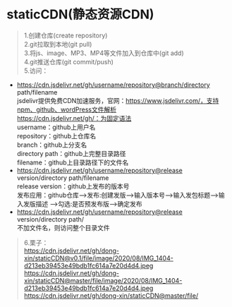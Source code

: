 # staticCDN(静态资源CDN)  
>1.创建仓库(create repository)  
2.git拉取到本地(git pull)  
3.将js、image、MP3、MP4等文件加入到仓库中(git add)  
4.git推送仓库(git commit/push)  
5.访问：  
- https://cdn.jsdelivr.net/gh/username/repository@branch/directory path/filename  
jsdelivr提供免费CDN加速服务，官网：https://www.jsdelivr.com/，支持npm、github、wordPress文件解析  
https://cdn.jsdelivr.net/gh/：为固定语法  
username：github上用户名  
repository：github上仓库名  
branch：github上分支名  
directory path：github上完整目录路径  
filename：github上目录路径下的文件名  
- https://cdn.jsdelivr.net/gh/username/repository@release version/directory path/filename  
release version：github上发布的版本号  
发布应用：github仓库-->发布:创建发版-->输入版本号-->输入发包标题-->输入发版描述
-->勾选:是否预发布版-->确定发布  
- https://cdn.jsdelivr.net/gh/username/repository@release version/directory path/  
不加文件名，则访问整个目录文件

>6.栗子：  
https://cdn.jsdelivr.net/gh/dong-xin/staticCDN@v0.1/file/image/2020/08/IMG_1404-d213eb39453e49bdb1fc614a7e20d4d4.jpeg  
https://cdn.jsdelivr.net/gh/dong-xin/staticCDN@master/file/image/2020/08/IMG_1404-d213eb39453e49bdb1fc614a7e20d4d4.jpeg  
https://cdn.jsdelivr.net/gh/dong-xin/staticCDN@master/file/  
  
 
